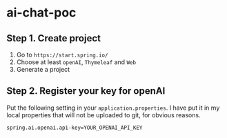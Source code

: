 # ai-chat-poc
## Step 1. Create project
1. Go to `https://start.spring.io/`
2. Choose at least `openAI`, `Thymeleaf` and `Web`
3. Generate a project

## Step 2. Register your key for openAI
Put the following setting in your `application.properties`. I have put it in my local properties that will not be uploaded to git, for obvious reasons.
```bash
spring.ai.openai.api-key=YOUR_OPENAI_API_KEY
```


